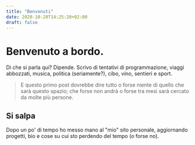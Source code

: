 ```yaml
---
title: "Benvenuti"
date: 2020-10-20T14:25:20+02:00
draft: false
---
```


# Benvenuto a bordo.
Di che si parla qui? Dipende.
Scrivo di tentativi di programmazione, viaggi abbozzati, musica, politica (seriamente?), cibo, vino, sentieri e sport.

> E questo primo post dovrebbe dire tutto o forse niente di quello che sarà questo spazio; che forse non andrà o forse tra mesi sarà cercato da molte più persone.

## Si salpa
Dopo un po' di tempo ho messo mano al "mio" sito personale, aggiornando progetti, bio e cose su cui sto perdendo del tempo (o forse no).
